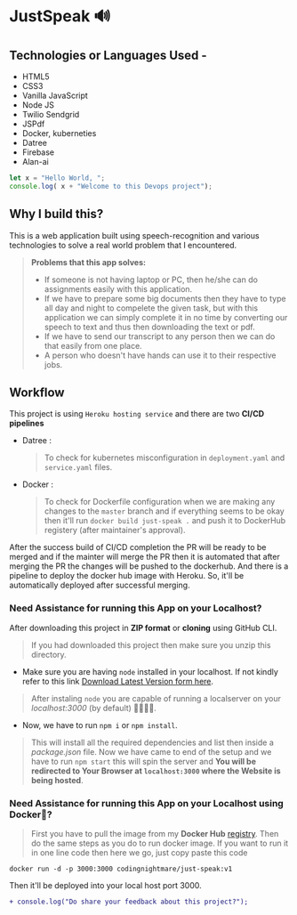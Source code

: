 # JustSpeak 🔊

## Technologies or Languages Used -
- HTML5
- CSS3
- Vanilla JavaScript
- Node JS
- Twilio Sendgrid
- JSPdf
- Docker, kuberneties
- Datree
- Firebase
- Alan-ai
```javascript    
let x = "Hello World, ";
console.log( x + "Welcome to this Devops project");
```                                         

## Why I build this?
This is a web application built using speech-recognition and various technologies to solve a real world problem that I encountered.
> **Problems that this app solves:**
> - If someone is not having laptop or PC, then he/she can do assignments easily with this application.
> - If we have to prepare some big documents then they have to type all day and night to compelete the given task, but with this application we can simply complete it in no time by converting our speech to text and thus then downloading the text or pdf.
> - If we have to send our transcript to any person then we can do that easily from one place.
> - A person who doesn't have hands can use it to their respective jobs.

## Workflow
This project is using `Heroku hosting service` and there are two **CI/CD pipelines** 
  - Datree : 
    > To check for kubernetes misconfiguration in `deployment.yaml` and `service.yaml` files.
  - Docker :
    > To check for Dockerfile configuration when we are making any changes to the `master` branch and if everything seems to be okay then it'll run `docker build just-speak .` and push it to DockerHub registery (after maintainer's approval).

After the success build of CI/CD completion the PR will be ready to be merged and if the mainter will merge the PR then it is automated that after merging the PR the changes will be pushed to the dockerhub.
And there is a pipeline to deploy the docker hub image with Heroku. So, it'll be automatically deployed after successful merging. 

### Need Assistance for running this App on your Localhost?
After downloading this project in **ZIP format** or **cloning** using GitHub CLI.
> If you had downloaded this project then make sure you unzip this directory. 
- Make sure you are having `node` installed in your localhost. If not kindly refer to this link <a href="https://nodejs.org/">Download Latest Version form here</a>.
> After instaling `node` you are capable of running a localserver on your *localhost:3000* (by default) 🎉🎉🎉🎉.
- Now, we have to run `npm i` or `npm install`. 
> This will install all the required dependencies and list then inside a *package.json* file. 
> Now we have came to end of the setup and we have to run `npm start` this will spin the server and **You will be redirected to Your Browser at `localhost:3000` where the Website is being hosted**.

### Need Assistance for running this App on your Localhost using Docker🐳? 
> First you have to pull the image from my **Docker Hub** <a href="https://hub.docker.com/repository/docker/codingnightmare/just-speak">registry</a>. 
> Then do the same steps as you do to run docker image.
If you want to run it in one line code then here we go, just copy paste this code 
```
docker run -d -p 3000:3000 codingnightmare/just-speak:v1
```
Then it'll be deployed into your local host port 3000.
> 
```diff
+ console.log("Do share your feedback about this project?");
```
